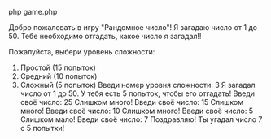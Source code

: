 php game.php

Добро пожаловать в игру "Рандомное число"!
Я загадаю число от 1 до 50.
Тебе необходимо отгадать, какое число я загадал!!

Пожалуйста, выбери уровень сложности:
1. Простой (15 попыток)
2. Средний (10 попыток)
3. Сложный (5 попыток)
Введи номер уровня сложности: 3
Я загадал число от 1 до 50. У тебя есть 5 попыток, чтобы его отгадать!
Введи своё число: 25
Слишком много!
Введи своё число: 15
Слишком много!
Введи своё число: 10
Слишком много!
Введи своё число: 5
Слишком мало!
Введи своё число: 7
Поздравляю! Ты угадал число 7 с 5 попытки!

